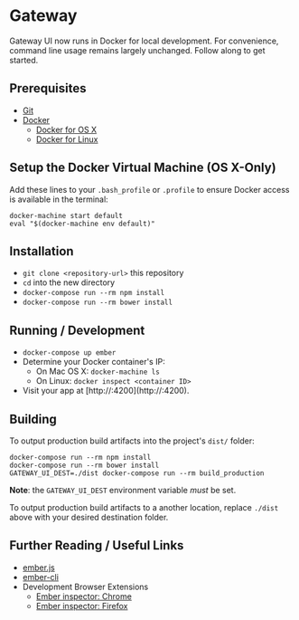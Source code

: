 # Gateway
Gateway UI now runs in Docker for local development.  For convenience, command
line usage remains largely unchanged.  Follow along to get started.


## Prerequisites
* [Git](http://git-scm.com/)
* [Docker](http://docker.com/)
  * [Docker for OS X](https://docs.docker.com/installation/mac/)
  * [Docker for Linux](https://docs.docker.com/installation/)


## Setup the Docker Virtual Machine (OS X-Only)
Add these lines to your `.bash_profile` or `.profile` to ensure Docker access
is available in the terminal:

    docker-machine start default
    eval "$(docker-machine env default)"


## Installation
* `git clone <repository-url>` this repository
* `cd` into the new directory
* `docker-compose run --rm npm install`
* `docker-compose run --rm bower install`


## Running / Development
* `docker-compose up ember`
* Determine your Docker container's IP:
  * On Mac OS X:  `docker-machine ls`
  * On Linux:  `docker inspect <container ID>`
* Visit your app at
[http://<docker-machine ip>:4200](http://<docker-machine ip>:4200).


## Building
To output production build artifacts into the project's `dist/` folder:

    docker-compose run --rm npm install
    docker-compose run --rm bower install
    GATEWAY_UI_DEST=./dist docker-compose run --rm build_production

**Note**:  the `GATEWAY_UI_DEST` environment variable _must_ be set.

To output production build artifacts to a another location, replace
`./dist` above with your desired destination folder.


## Further Reading / Useful Links
* [ember.js](http://emberjs.com/)
* [ember-cli](http://www.ember-cli.com/)
* Development Browser Extensions
  * [Ember inspector:  Chrome](https://chrome.google.com/webstore/detail/ember-inspector/bmdblncegkenkacieihfhpjfppoconhi)
  * [Ember inspector:  Firefox](https://addons.mozilla.org/en-US/firefox/addon/ember-inspector/)

